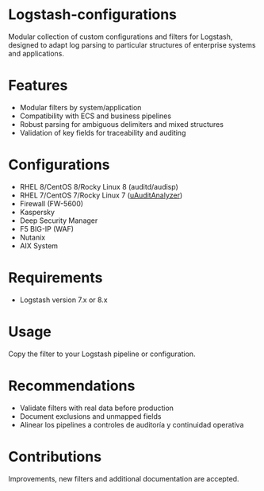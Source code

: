 # Logstash-configurations

Modular collection of custom configurations and filters for Logstash, designed to adapt log parsing to particular structures of enterprise systems and applications. 

# Features
- Modular filters by system/application
- Compatibility with ECS and business pipelines
- Robust parsing for ambiguous delimiters and mixed structures
- Validation of key fields for traceability and auditing

# Configurations
- RHEL 8/CentOS 8/Rocky Linux 8 (auditd/audisp)
- RHEL 7/CentOS 7/Rocky Linux 7 ([uAuditAnalyzer](https://github.com/unmanarc/uAuditAnalyzer2))
- Firewall (FW-5600)
- Kaspersky
- Deep Security Manager
- F5 BIG-IP (WAF)
- Nutanix
- AIX System

# Requirements
- Logstash version 7.x or 8.x

# Usage

Copy the filter to your Logstash pipeline or configuration.

# Recommendations
- Validate filters with real data before production
- Document exclusions and unmapped fields
- Alinear los pipelines a controles de auditoría y continuidad operativa

# Contributions

Improvements, new filters and additional documentation are accepted. 
